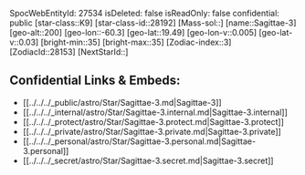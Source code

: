﻿---
location: [19.49,-60.3,200]
type: Station
tags:
- astro/Star

---
SpocWebEntityId: 27534
isDeleted: false
isReadOnly: false
confidential: public
[star-class::K9]
[star-class-id::28192]
[Mass-sol::]
[name::Sagittae-3]
[geo-alt::200]
[geo-lon::-60.3]
[geo-lat::19.49]
[geo-lon-v::0.005]
[geo-lat-v::0.03]
[bright-min::35]
[bright-max::35]
[Zodiac-index::3]
[ZodiacId::28153]
[NextStarId::]



## Confidential Links & Embeds: 
- [[../../../_public/astro/Star/Sagittae-3.md|Sagittae-3]] 
- [[../../../_internal/astro/Star/Sagittae-3.internal.md|Sagittae-3.internal]] 
- [[../../../_protect/astro/Star/Sagittae-3.protect.md|Sagittae-3.protect]] 
- [[../../../_private/astro/Star/Sagittae-3.private.md|Sagittae-3.private]] 
- [[../../../_personal/astro/Star/Sagittae-3.personal.md|Sagittae-3.personal]] 
- [[../../../_secret/astro/Star/Sagittae-3.secret.md|Sagittae-3.secret]] 
